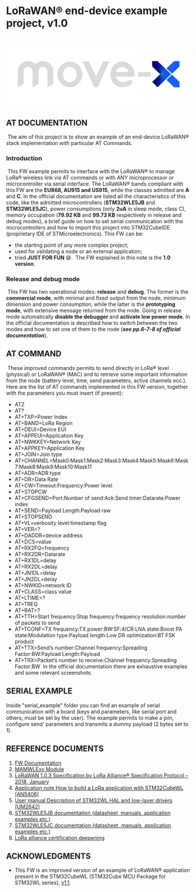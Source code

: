 # LoRaWAN® end-device example project, v1.0
​
![Alt text](/Docs/move-x_logo.png?raw=true)
    
## AT DOCUMENTATION
​
The aim of this project is to show an example of an end-device LoRaWAN® stack implementation with particular AT Commands. 
​
### Introduction
​
This FW example permits to interface with the LoRaWAN® to manage LoRa® wireless link via AT commands or with ANY microprocessor or microcontroller via serial interface. The LoRaWAN® bands compliant with this FW are the **EU868, AU915 and US915**, while the classes admitted are **A** and **C**. In the official documentation are listed all the characteristics of this code, like the admitted microcontrollers (**STM32WLE5JB** and **STM32WLE5JC**), power consumptions (only **2uA** in sleep mode, class C), memory occupation (**79.92 KB** and **99.73 KB** respectively in release and debug modes), a brief guide on how to set serial communication with the microcontrollers and how to import this project into STM32CubeIDE (proprietary IDE of STMicroelectronics). 
This FW can be:
- the starting point of any more complex project;
- used for validating a node or an external application; 
- tried **JUST FOR FUN** :smile:.
​
The FW explained in this note is the **1.0 version**.
​
### Release and debug mode
​
This FW has two operational modes: **release** and **debug**. The former is the **commercial mode**, with minimal and fixed output from the node, minimum dimension and power consumption, while the latter is the **prototyping mode**, with extensive message returned from the node. Going in release mode automatically **disable the debugger** and **activate low power mode**. In the official documentation is described how to switch between the two modes and how to set one of them to the node (***see pp.6-7-8 of official documentation***).
​
## AT COMMAND
​
These improved commands permits to send directly in LoRa® level (physical) or LoRaWAN® (MAC) and to retrieve some important information from the node (battery level, time, send parameters, active channels ecc.). 
​
Here are the list of AT commands implemented in this FW version, together with the parameters you must insert (if present):
- ATZ 
- AT? 
- AT+TXP=Power Index 
- AT+BAND=LoRa Region 
- AT+DEUI=Device EUI 
- AT+APPEUI=Application Key 
- AT+NWKKEY=Network Key 
- AT+APPKEY=Application Key 
- AT+JOIN=Join type 
- AT+CHANNEL=Mask0:Mask1:Mask2:Mask3:Mask4:Mask5:Mask6:Mask7:Mask8:Mask9:Mask10:Mask11 
- AT+ADR=ADR type 
- AT+DR=Data Rate 
- AT+CW=Timeout:Frequency:Power level 
- AT+STOPCW 
- AT+CFGSEND=Port:Number of send:Ack:Send timer:Datarate:Power index 
- AT+SEND=Payload Length:Payload raw 
- AT+STOPSEND 
- AT+VL=verbosity level:timestamp flag 
- AT+VER=? 
- AT+DADDR=device address 
- AT+DCS=value 
- AT+RX2FQ=frequency
- AT+RX2DR=Datarate 
- AT+RX1DL=delay
- AT+RX2DL=delay 
- AT+JN1DL=delay 
- AT+JN2DL=delay 
- AT+NWKID=network ID 
- AT+CLASS=class value 
- AT+LTIME=? 
- AT+TREQ 
- AT+BAT=? 
- AT+TTH=Start frequency:Stop frequency:frequency resolution:number of packets to send 
- AT+TCONF=TX frequency:TX power:BW:SF:4/CR:LNA state:Boost PA state:Modulation type:Payload length:Low DR optimization:BT FSK product 
- AT+TTX=Send’s number:Channel frequency:Spreading Factor:BW:Payload Length:Payload 
- AT+TRX=Packet’s number to receive:Channel frequency:Spreading Factor:BW 
​
In the official documentation there are exhaustive examples and some relevant screenshots.

## SERIAL EXAMPLE

Inside "serial_example" folder you can find an example of serial communication with a board (keys and parameters, like serial port and others, must be set by the user). The example permits to make a join, configure send' parameters and transmits a dummy payload (2 bytes set to 1).
​
## REFERENCE DOCUMENTS
1. [FW Documentation](https://www.move-x.it/wp-content/uploads/2022/01/MAMWLE-FW-AT-Command-Document.docx.pdf)
2. [MAMWLExx Module](https://www.move-x.it/mamwle-module/)
3. [LoRaWAN 1.0.3 Specification by LoRa Alliance® Specification Protocol – 2018, January](https://lora-alliance.org/resource_hub/lorawan-specification-v1-0-3/)
4. [Application note How to build a LoRa application with STM32CubeWL (AN5406)](https://www.st.com/resource/en/application_note/an5406-how-to-build-a-lora-application-with-stm32cubewl-stmicroelectronics.pdf)
5. [User manual Description of STM32WL HAL and low-layer drivers (UM2642)](https://www.st.com/resource/en/user_manual/dm00660673-description-of-stm32wl-hal-and-lowlayer-drivers-stmicroelectronics.pdf)
6. [STM32WLE5JB documentation (datasheet, manuals, application examples etc.)](https://www.st.com/en/microcontrollers-microprocessors/stm32wle5jb.html#documentation)
7. [STM32WLE5JC documentation (datasheet, manuals, application examples etc.)](https://www.st.com/en/microcontrollers-microprocessors/stm32wle5jc.html)
8. [LoRa alliance certification deepening](https://lora-alliance.org/wp-content/uploads/2020/11/lora_alliance_certification_deep_dive.pdf)
​
## ACKNOWLEDGMENTS
* This FW is an improved version of an example of LoRaWAN® application present in the STM32CubeWL (STM32Cube MCU Package for STM32WL series), [v1.1](https://www.st.com/content/my_st_com/en/products/embedded-software/mcu-mpu-embedded-software/stm32-embedded-software/stm32cube-mcu-mpu-packages/stm32cubewl.license=1639757194897.product=STM32CubeWL.version=1.1.0.html).
